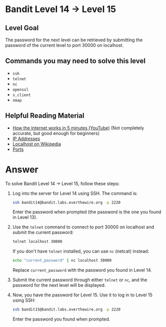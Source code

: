 # Bandit Level 14 → Level 15

## Level Goal

The password for the next level can be retrieved by submitting the password of the current level to port 30000 on localhost.

## Commands you may need to solve this level

- `ssh`
- `telnet`
- `nc`
- `openssl`
- `s_client`
- `nmap`

## Helpful Reading Material

- [How the Internet works in 5 minutes (YouTube)](https://www.youtube.com/watch?v=7_LPdttKXPc) (Not completely accurate, but good enough for beginners)
- [IP Addresses](https://en.wikipedia.org/wiki/IP_address)
- [Localhost on Wikipedia](https://en.wikipedia.org/wiki/Localhost)
- [Ports](<https://en.wikipedia.org/wiki/Port_(computer_networking)>)

# Answer

To solve Bandit Level 14 → Level 15, follow these steps:

1. Log into the server for Level 14 using SSH. The command is:

   ```bash
   ssh bandit14@bandit.labs.overthewire.org -p 2220
   ```

   Enter the password when prompted (the password is the one you found in Level 13).

2. Use the `telnet` command to connect to port 30000 on localhost and submit the current password:

   ```bash
   telnet localhost 30000
   ```

   If you don't have `telnet` installed, you can use `nc` (netcat) instead:

   ```bash
   echo "current_password" | nc localhost 30000
   ```

   Replace `current_password` with the password you found in Level 14.

3. Submit the current password through either `telnet` or `nc`, and the password for the next level will be displayed.

4. Now, you have the password for Level 15. Use it to log in to Level 15 using SSH:

   ```bash
   ssh bandit15@bandit.labs.overthewire.org -p 2220
   ```

   Enter the password you found when prompted.

